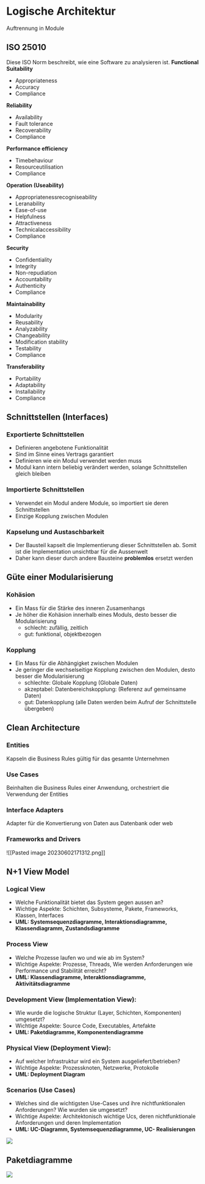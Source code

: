 # Logische Architektur
Auftrennung in Module

## ISO 25010
Diese ISO Norm beschreibt, wie eine Software zu analysieren ist.
**Functional Suitability**
- Appropriateness
- Accuracy
- Compliance

**Reliability**
- Availability
- Fault tolerance
- Recoverability
- Compliance

**Performance efficiency**
- Timebehaviour
- Resourceutilisation
- Compliance

**Operation (Useability)**
- Appropriatenessrecogniseability
- Leranability
- Ease-of-use
- Helpfulness
- Attractiveness
- Technicalaccessibility
- Compliance

**Security**
- Confidentiality
- Integrity
- Non-repudiation
- Accountability
- Authenticity
- Compliance

**Maintainability**
- Modularity
- Reusability
- Analyzability
- Changeability
- Modification stability
- Testability
- Compliance

**Transferability**
- Portability
- Adaptability
- Installability
- Compliance

## Schnittstellen (Interfaces)

### Exportierte Schnittstellen
- Definieren angebotene Funktionalität
- Sind im Sinne eines Vertrags garantiert
- Definieren wie ein Modul verwendet werden muss
- Modul kann intern beliebig verändert werden, solange Schnittstellen gleich bleiben

### Importierte Schnittstellen
- Verwendet ein Modul andere Module, so importiert sie deren Schnittstellen
- Einzige Kopplung zwischen Modulen


### Kapselung und Austaschbarkeit
- Der Bausteil kapselt die Implementierung dieser Schnittstellen ab. Somit ist die Implementation unsichtbar für die Aussenwelt
- Daher kann dieser durch andere Bausteine **problemlos** ersetzt werden

## Güte einer Modularisierung

### Kohäsion
- Ein Mass für die Stärke des inneren Zusamenhangs
- Je höher die Kohäsion innerhalb eines Moduls, desto besser die Modularisierung
	- schlecht: zufällig, zeitlich
	- gut: funktional, objektbezogen

### Kopplung
- Ein Mass für die Abhängigket zwischen Modulen
- Je geringer die wechselseitige Kopplung zwischen den Modulen, desto besser die Modularisierung
	- schlechte: Globale Kopplung (Globale Daten)
	- akzeptabel: Datenbereichskopplung: (Referenz auf gemeinsame Daten)
	- gut: Datenkopplung (alle Daten werden beim Aufruf der Schnittstelle übergeben)

## Clean Architecture
### Entities
Kapseln die Business Rules gültig für das gesamte Unternehmen

### Use Cases
Beinhalten die Business Rules einer Anwendung, orchestriert die Verwendung der Entities

### Interface Adapters
Adapter für die Konvertierung von Daten aus Datenbank oder web

### Frameworks and Drivers
![[Pasted image 20230602171312.png]]

## N+1 View Model

### Logical View
- Welche Funktionalität bietet das System gegen aussen an?
- Wichtige Aspekte: Schichten, Subsysteme, Pakete, Frameworks, Klassen, Interfaces
- **UML: Systemsequenzdiagramme, Interaktionsdiagramme, Klassendiagramm, Zustandsdiagramme**

### Process View
- Welche Prozesse laufen wo und wie ab im System?
- Wichtige Aspekte: Prozesse, Threads, Wie werden Anforderungen wie Performance und Stabilität erreicht?
- **UML: Klassendiagramme, Interaktionsdiagramme, Aktivitätsdiagramme**

### Development View (Implementation View):
- Wie wurde die logische Struktur (Layer, Schichten, Komponenten) umgesetzt?
- Wichtige Aspekte: Source Code, Executables, Artefakte
- **UML: Paketdiagramme, Komponentendiagramme**

### Physical View (Deployment View):
- Auf welcher Infrastruktur wird ein System ausgeliefert/betrieben?
- Wichtige Aspekte: Prozessknoten, Netzwerke, Protokolle
- **UML: Deployment Diagram**

### Scenarios (Use Cases)
- Welches sind die wichtigsten Use-Cases und ihre nichtfunktionalen Anforderungen? Wie wurden sie umgesetzt?
- Wichtige Aspekte: Architektonisch wichtige Ucs, deren nichtfunktionale Anforderungen und deren Implementation
- **UML: UC-Diagramm, Systemsequenzdiagramme, UC- Realisierungen**

![](media/Pasted%20image%2020230602171531.png)



## Paketdiagramme

![](media/Pasted%20image%2020230602170946.png)
